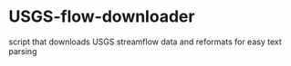 # USGS-flow-downloader
script that downloads USGS streamflow data and reformats for easy text parsing
